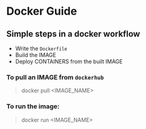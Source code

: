 # Docker Guide

## Simple steps in a docker workflow

- Write the ```Dockerfile```
- Build the IMAGE
- Deploy CONTAINERS from the built IMAGE

### To pull an IMAGE from ```dockerhub```
> docker pull <IMAGE_NAME>

### To run the image:
> docker run <IMAGE_NAME>